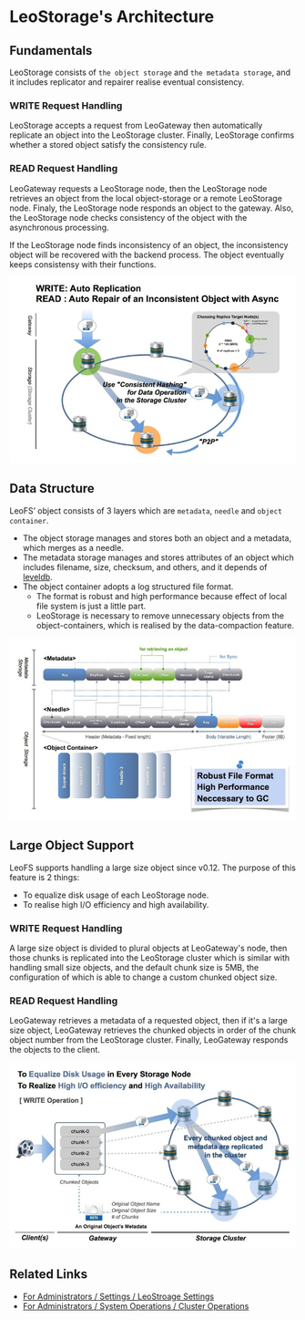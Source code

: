 # LeoStorage's Architecture

## Fundamentals

LeoStorage consists of `the object storage` and `the metadata storage`, and it includes replicator and repairer realise eventual consistency.

### WRITE Request Handling

LeoStorage accepts a request from LeoGateway then automatically replicate an object into the LeoStorage cluster. Finally, LeoStorage confirms whether a stored object satisfy the consistency rule.

### READ Request Handling

LeoGateway requests a LeoStorage node, then the LeoStorage node retrieves an object from the local object-storage or a remote LeoStorage node. Finaly, the LeoStorage node responds an object to the gateway. Also, the LeoStorage node checks consistency of the object with the asynchronous processing.

If the LeoStorage node finds inconsistency of an object, the inconsistency object will be recovered with the backend process. The object eventually keeps consistensy with their functions.


![](../assets/leofs-architecture.003.jpg)

## Data Structure

LeoFS’ object consists of 3 layers which are `metadata`, `needle` and `object container`.

* The object storage manages and stores both an object and a metadata, which merges as a needle.
* The metadata storage manages and stores attributes of an object which includes filename, size, checksum, and others, and it depends of <a href="" target="_blank">leveldb</a>.
* The object container adopts a log structured file format.
    * The format is robust and high performance because effect of local file system is just a little part.
    * LeoStorage is necessary to remove unnecessary objects from the object-containers, which is realised by the data-compaction feature.

![](../assets/leofs-architecture.005.jpg)

## Large Object Support

LeoFS supports handling a large size object since v0.12. The purpose of this feature is 2 things:

* To equalize disk usage of each LeoStorage node.
* To realise high I/O efficiency and high availability.

### WRITE Request Handling

A large size object is divided to plural objects at LeoGateway's node, then those chunks is replicated into the LeoStorage cluster which is similar with handling small size objects, and the default chunk size is 5MB, the configuration of which is able to change a custom chunked object size.

### READ Request Handling

LeoGateway retrieves a metadata of a requested object, then if it's a large size object, LeoGateway retrieves the chunked objects in order of the chunk object number from the LeoStorage cluster. Finally, LeoGateway responds the objects to the client.

![](../assets/leofs-architecture.006.jpg)


## Related Links

- [For Administrators / Settings / LeoStroage Settings](/admin/settings/leo_storage.md)
- [For Administrators / System Operations / Cluster Operations](/admin/system_operations/cluster.md)